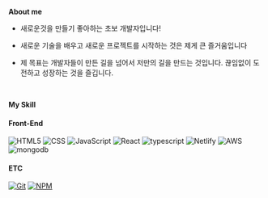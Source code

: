 **About me**

- 새로운것을 만들기 좋아하는 초보 개발자입니다!

- 새로운 기술을 배우고 새로운 프로젝트를 시작하는 것은 제게 큰 즐거움입니다

- 제 목표는 개발자들이 만든 길을 넘어서 저만의 길을 만드는 것입니다. 끊임없이 도전하고 성장하는 것을 즐깁니다.

<br>

**My Skill**

#### Front-End
![HTML5](https://img.shields.io/badge/HTML5-E34F26?style=for-the-badge&logo=html5&logoColor=white)
![CSS](https://img.shields.io/badge/CSS3-1572B6?style=for-the-badge&logo=css3&logoColor=white)
![JavaScript](https://img.shields.io/badge/JavaScript-F7DF1E?style=for-the-badge&logo=JavaScript&logoColor=white)
![React](https://img.shields.io/badge/React-20232A?style=for-the-badge&logo=react&logoColor=61DAFB)
![typescript](https://img.shields.io/badge/TypeScript-007ACC?style=for-the-badge&logo=typescript&logoColor=white)
![Netlify](https://img.shields.io/badge/Netlify-00C7B7?style=for-the-badge&logo=netlify&logoColor=white)
![AWS](https://img.shields.io/badge/Amazon_AWS-232F3E?style=for-the-badge&logo=amazon-aws&logoColor=white)
![mongodb](https://img.shields.io/badge/MongoDB-4EA94B?style=for-the-badge&logo=mongodb&logoColor=white)


#### ETC
[![Git](https://img.shields.io/badge/-Git-black?style=flat-square&logo=git&logoColor=white)](https://git-scm.com/)
[![NPM](https://img.shields.io/badge/-NPM-red?style=flat-square&logo=npm&logoColor=white)](https://www.npmjs.com/)

